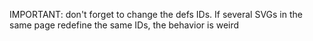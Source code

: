 IMPORTANT: don't forget to change the defs IDs. If several SVGs in the same page redefine the same IDs, the behavior is weird
